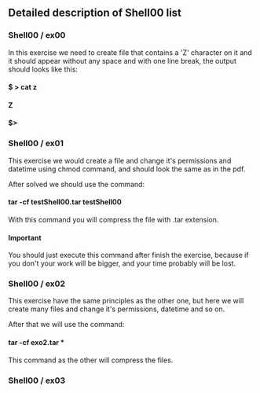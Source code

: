 ## Detailed description of Shell00 list

### Shell00 / ex00

In this exercise we need to create file that contains a 'Z' character on it and it should appear without any space and with one line break, the output should looks like this:

#### $ > cat z
#### Z
#### $>

### Shell00 / ex01

This exercise we would create a file and change it's permissions and datetime using chmod command, and should look the same as in the pdf.

After solved we should use the command:

#### tar -cf testShell00.tar testShell00

With this command you will compress the file with .tar extension.

#### Important

You should just execute this command after finish the exercise, because if you don't your work will be bigger, and your time probably will be lost.

### Shell00 / ex02

This exercise have the same principles as the other one, but here we will create many files and change it's permissions, datetime and so on.

After that we will use the command:

#### tar -cf exo2.tar *

This command as the other will compress the files.

### Shell00 / ex03

